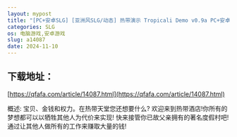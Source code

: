 ```yaml
---
layout: mypost
title: "[PC+安卓SLG] [亚洲风SLG/动态] 热带演示 Tropicali Demo v0.9a PC+安卓 汉化版 [6.7G/百度]"
categories: SLG
os: 电脑游戏,安卓游戏
slug: a14087
date: 2024-11-10
---
```


## 下载地址：

[https://qfafa.com/article/14087.html](https://qfafa.com/article/14087.html)

概述:
宝贝、金钱和权力。在热带天堂您还想要什么?
欢迎来到热带酒店!你所有的梦想都可以以牺牲其他人为代价来实现!
快来接管你已故父亲拥有的著名度假村吧!通过让其他人做所有的工作来赚取大量的钱!